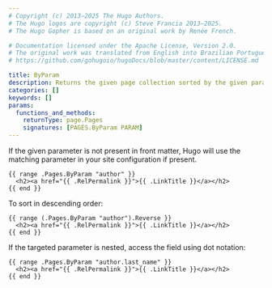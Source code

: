 ```yaml
---
# Copyright (c) 2013–2025 The Hugo Authors.
# The Hugo logos are copyright (c) Steve Francia 2013–2025.
# The Hugo Gopher is based on an original work by Renée French.

# Documentation licensed under the Apache License, Version 2.0.
# The original work was translated from English into Brazilian Portuguese.
# https://github.com/gohugoio/hugoDocs/blob/master/content/LICENSE.md

title: ByParam
description: Returns the given page collection sorted by the given parameter in ascending order.
categories: []
keywords: []
params:
  functions_and_methods:
    returnType: page.Pages
    signatures: [PAGES.ByParam PARAM]
---
```


If the given parameter is not present in front matter, Hugo will use the matching parameter in your site configuration if present.

```go-html-template
{{ range .Pages.ByParam "author" }}
  <h2><a href="{{ .RelPermalink }}">{{ .LinkTitle }}</a></h2>
{{ end }}
```

To sort in descending order:

```go-html-template
{{ range (.Pages.ByParam "author").Reverse }}
  <h2><a href="{{ .RelPermalink }}">{{ .LinkTitle }}</a></h2>
{{ end }}
```

If the targeted parameter is nested, access the field using dot notation:

```go-html-template
{{ range .Pages.ByParam "author.last_name" }}
  <h2><a href="{{ .RelPermalink }}">{{ .LinkTitle }}</a></h2>
{{ end }}
```

